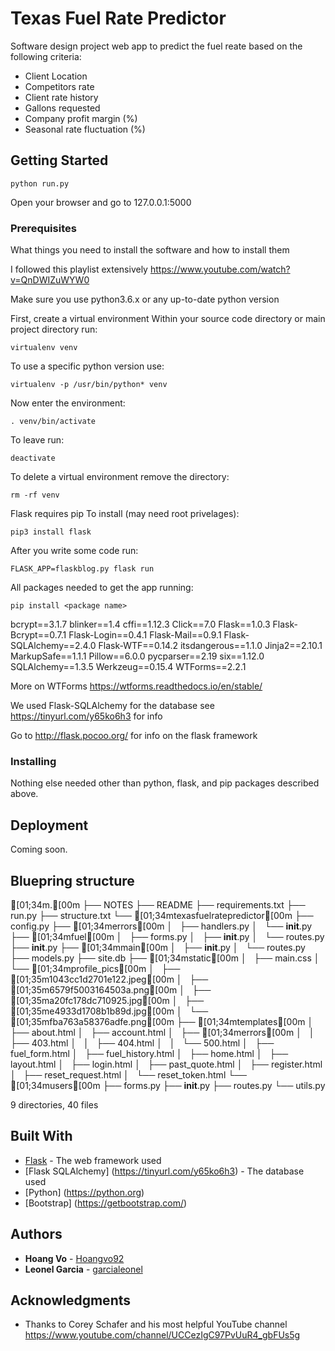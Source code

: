
# Texas Fuel Rate Predictor

Software design project web app to predict the fuel reate based on the following criteria:
- Client Location
- Competitors rate
- Client rate history
- Gallons requested
- Company profit margin (%)
- Seasonal rate fluctuation (%)


## Getting Started

```
python run.py
```

Open your browser and go to 127.0.0.1:5000

### Prerequisites

What things you need to install the software and how to install them

I followed this playlist extensively 
https://www.youtube.com/watch?v=QnDWIZuWYW0

Make sure you use python3.6.x or any up-to-date python version

First, create a virtual environment
Within your source code directory or main project directory run:
```
virtualenv venv
```

To use a specific python version use:

```
virtualenv -p /usr/bin/python* venv
```

Now enter the environment:

```
. venv/bin/activate
```

To leave run:

```
deactivate
```

To delete a virtual environment remove the directory:

```
rm -rf venv
```

Flask requires pip To install (may need root privelages):

```
pip3 install flask
```

After you write some code run:

```
FLASK_APP=flaskblog.py flask run
```

All packages needed to get the app running:

```
pip install <package name>
```
bcrypt==3.1.7
blinker==1.4
cffi==1.12.3
Click==7.0
Flask==1.0.3
Flask-Bcrypt==0.7.1
Flask-Login==0.4.1
Flask-Mail==0.9.1
Flask-SQLAlchemy==2.4.0
Flask-WTF==0.14.2
itsdangerous==1.1.0
Jinja2==2.10.1
MarkupSafe==1.1.1
Pillow==6.0.0
pycparser==2.19
six==1.12.0
SQLAlchemy==1.3.5
Werkzeug==0.15.4
WTForms==2.2.1

More on WTForms
https://wtforms.readthedocs.io/en/stable/

We used Flask-SQLAlchemy for the database 
see https://tinyurl.com/y65ko6h3 for info

Go to http://flask.pocoo.org/ for info on the flask framework


### Installing

Nothing else needed other than python, flask, and pip packages described above.


## Deployment

Coming soon.

## Bluepring structure
[01;34m.[00m
├── NOTES
├── README
├── requirements.txt
├── run.py
├── structure.txt
└── [01;34mtexasfuelratepredictor[00m
    ├── config.py
    ├── [01;34merrors[00m
    │   ├── handlers.py
    │   └── __init__.py
    ├── [01;34mfuel[00m
    │   ├── forms.py
    │   ├── __init__.py
    │   └── routes.py
    ├── __init__.py
    ├── [01;34mmain[00m
    │   ├── __init__.py
    │   └── routes.py
    ├── models.py
    ├── site.db
    ├── [01;34mstatic[00m
    │   ├── main.css
    │   └── [01;34mprofile_pics[00m
    │       ├── [01;35m1043cc1d2701e122.jpeg[00m
    │       ├── [01;35m6579f5003164503a.png[00m
    │       ├── [01;35ma20fc178dc710925.jpg[00m
    │       ├── [01;35me4933d1708b1b89d.jpg[00m
    │       └── [01;35mfba763a58376adfe.png[00m
    ├── [01;34mtemplates[00m
    │   ├── about.html
    │   ├── account.html
    │   ├── [01;34merrors[00m
    │   │   ├── 403.html
    │   │   ├── 404.html
    │   │   └── 500.html
    │   ├── fuel_form.html
    │   ├── fuel_history.html
    │   ├── home.html
    │   ├── layout.html
    │   ├── login.html
    │   ├── past_quote.html
    │   ├── register.html
    │   ├── reset_request.html
    │   └── reset_token.html
    └── [01;34musers[00m
        ├── forms.py
        ├── __init__.py
        ├── routes.py
        └── utils.py

9 directories, 40 files

## Built With

* [Flask](http://flask.pocoo.org/) - The web framework used
* [Flask SQLAlchemy] (https://tinyurl.com/y65ko6h3) - The database used
* [Python] (https://python.org)
* [Bootstrap] (https://getbootstrap.com/)

## Authors

* **Hoang Vo** - [Hoangvo92](https://github.com/Hoangvo92)
* **Leonel Garcia** - [garcialeonel](https://github.com/garcialeonel)

## Acknowledgments

* Thanks to Corey Schafer and his most helpful YouTube channel 
https://www.youtube.com/channel/UCCezIgC97PvUuR4_gbFUs5g
